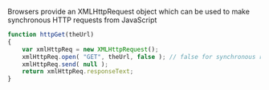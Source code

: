 
  Browsers provide an XMLHttpRequest object which can be used to make synchronous HTTP requests from JavaScript

  ```javascript
  function httpGet(theUrl)
  {
      var xmlHttpReq = new XMLHttpRequest();
      xmlHttpReq.open( "GET", theUrl, false ); // false for synchronous request
      xmlHttpReq.send( null );
      return xmlHttpReq.responseText;
  }
  ```
